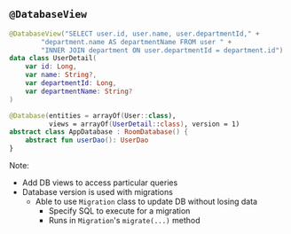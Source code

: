 ## `@DatabaseView`

```kotlin
@DatabaseView("SELECT user.id, user.name, user.departmentId," +
        "department.name AS departmentName FROM user " +
        "INNER JOIN department ON user.departmentId = department.id")
data class UserDetail(
    var id: Long,
    var name: String?,
    var departmentId: Long,
    var departmentName: String?
)
```

```kotlin
@Database(entities = arrayOf(User::class),
          views = arrayOf(UserDetail::class), version = 1)
abstract class AppDatabase : RoomDatabase() {
    abstract fun userDao(): UserDao
}
```

Note:
+ Add DB views to access particular queries
+ Database version is used with migrations
    + Able to use `Migration` class to update DB without losing data
        + Specify SQL to execute for a migration
        + Runs in `Migration`'s `migrate(...)` method